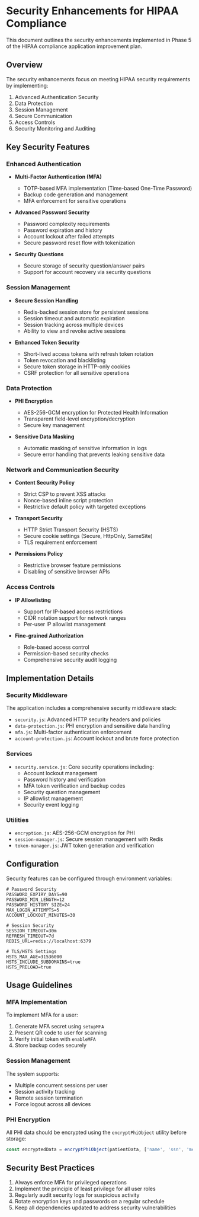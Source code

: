 # Security Enhancements for HIPAA Compliance

This document outlines the security enhancements implemented in Phase 5 of the HIPAA compliance application improvement plan.

## Overview

The security enhancements focus on meeting HIPAA security requirements by implementing:

1. Advanced Authentication Security
2. Data Protection
3. Session Management
4. Secure Communication
5. Access Controls
6. Security Monitoring and Auditing

## Key Security Features

### Enhanced Authentication

- **Multi-Factor Authentication (MFA)**
  - TOTP-based MFA implementation (Time-based One-Time Password)
  - Backup code generation and management
  - MFA enforcement for sensitive operations

- **Advanced Password Security**
  - Password complexity requirements
  - Password expiration and history
  - Account lockout after failed attempts
  - Secure password reset flow with tokenization

- **Security Questions**
  - Secure storage of security question/answer pairs
  - Support for account recovery via security questions

### Session Management

- **Secure Session Handling**
  - Redis-backed session store for persistent sessions
  - Session timeout and automatic expiration
  - Session tracking across multiple devices
  - Ability to view and revoke active sessions

- **Enhanced Token Security**
  - Short-lived access tokens with refresh token rotation
  - Token revocation and blacklisting
  - Secure token storage in HTTP-only cookies
  - CSRF protection for all sensitive operations

### Data Protection

- **PHI Encryption**
  - AES-256-GCM encryption for Protected Health Information
  - Transparent field-level encryption/decryption
  - Secure key management

- **Sensitive Data Masking**
  - Automatic masking of sensitive information in logs
  - Secure error handling that prevents leaking sensitive data

### Network and Communication Security

- **Content Security Policy**
  - Strict CSP to prevent XSS attacks
  - Nonce-based inline script protection
  - Restrictive default policy with targeted exceptions

- **Transport Security**
  - HTTP Strict Transport Security (HSTS)
  - Secure cookie settings (Secure, HttpOnly, SameSite)
  - TLS requirement enforcement

- **Permissions Policy**
  - Restrictive browser feature permissions
  - Disabling of sensitive browser APIs

### Access Controls

- **IP Allowlisting**
  - Support for IP-based access restrictions
  - CIDR notation support for network ranges
  - Per-user IP allowlist management

- **Fine-grained Authorization**
  - Role-based access control
  - Permission-based security checks
  - Comprehensive security audit logging

## Implementation Details

### Security Middleware

The application includes a comprehensive security middleware stack:

- `security.js`: Advanced HTTP security headers and policies
- `data-protection.js`: PHI encryption and sensitive data handling
- `mfa.js`: Multi-factor authentication enforcement
- `account-protection.js`: Account lockout and brute force protection

### Services

- `security.service.js`: Core security operations including:
  - Account lockout management
  - Password history and verification
  - MFA token verification and backup codes
  - Security question management
  - IP allowlist management
  - Security event logging

### Utilities

- `encryption.js`: AES-256-GCM encryption for PHI
- `session-manager.js`: Secure session management with Redis
- `token-manager.js`: JWT token generation and verification

## Configuration

Security features can be configured through environment variables:

```
# Password Security
PASSWORD_EXPIRY_DAYS=90
PASSWORD_MIN_LENGTH=12
PASSWORD_HISTORY_SIZE=24
MAX_LOGIN_ATTEMPTS=5
ACCOUNT_LOCKOUT_MINUTES=30

# Session Security
SESSION_TIMEOUT=30m
REFRESH_TIMEOUT=7d
REDIS_URL=redis://localhost:6379

# TLS/HSTS Settings
HSTS_MAX_AGE=31536000
HSTS_INCLUDE_SUBDOMAINS=true
HSTS_PRELOAD=true
```

## Usage Guidelines

### MFA Implementation

To implement MFA for a user:
1. Generate MFA secret using `setupMFA`
2. Present QR code to user for scanning
3. Verify initial token with `enableMFA`
4. Store backup codes securely

### Session Management

The system supports:
- Multiple concurrent sessions per user
- Session activity tracking
- Remote session termination
- Force logout across all devices

### PHI Encryption

All PHI data should be encrypted using the `encryptPhiObject` utility before storage:

```javascript
const encryptedData = encryptPhiObject(patientData, ['name', 'ssn', 'medicalRecords']);
```

## Security Best Practices

1. Always enforce MFA for privileged operations
2. Implement the principle of least privilege for all user roles
3. Regularly audit security logs for suspicious activity
4. Rotate encryption keys and passwords on a regular schedule
5. Keep all dependencies updated to address security vulnerabilities